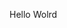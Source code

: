 Hello Wolrd









































































































































































































































































































































































































































































































































































































































































































































































































































































































































































































































































































































































































































































































































































































































































































































































































































































































































































































































































































































































































































































































































































































































































































































































































































































































































































































































































































































































































































































































































































































































































































































































































































































































































































































































































































































































































































































































































































































































































































































































































































































































































































































































































































































































































































































































































































































































































































































































































































































